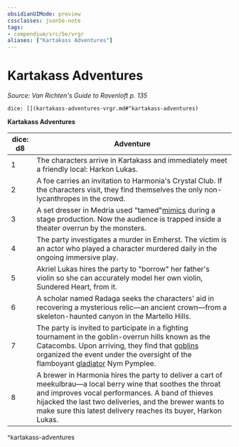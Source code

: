 ```yaml
---
obsidianUIMode: preview
cssclasses: json5e-note
tags:
- compendium/src/5e/vrgr
aliases: ["Kartakass Adventures"]
---
```

# Kartakass Adventures
*Source: Van Richten's Guide to Ravenloft p. 135* 

`dice: [](kartakass-adventures-vrgr.md#^kartakass-adventures)`

**Kartakass Adventures**

| dice: d8 | Adventure |
|----------|-----------|
| 1 | The characters arrive in Kartakass and immediately meet a friendly local: Harkon Lukas. |
| 2 | A foe carries an invitation to Harmonia's Crystal Club. If the characters visit, they find themselves the only non-lycanthropes in the crowd. |
| 3 | A set dresser in Medria used "tamed"[mimics](z_compendium/bestiary/monstrosity/mimic.md) during a stage production. Now the audience is trapped inside a theater overrun by the monsters. |
| 4 | The party investigates a murder in Emherst. The victim is an actor who played a character murdered daily in the ongoing immersive play. |
| 5 | Akriel Lukas hires the party to "borrow" her father's violin so she can accurately model her own violin, Sundered Heart, from it. |
| 6 | A scholar named Radaga seeks the characters' aid in recovering a mysterious relic—an ancient crown—from a skeleton-haunted canyon in the Martello Hills. |
| 7 | The party is invited to participate in a fighting tournament in the goblin-overrun hills known as the Catacombs. Upon arriving, they find that [goblins](z_compendium/bestiary/humanoid/goblin.md) organized the event under the oversight of the flamboyant [gladiator](z_compendium/bestiary/humanoid/gladiator.md) Nym Pymplee. |
| 8 | A brewer in Harmonia hires the party to deliver a cart of meekulbrau—a local berry wine that soothes the throat and improves vocal performances. A band of thieves hijacked the last two deliveries, and the brewer wants to make sure this latest delivery reaches its buyer, Harkon Lukas. |
^kartakass-adventures